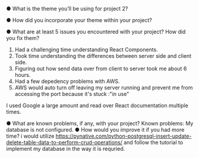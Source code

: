● What is the theme you’ll be using for project 2?
 
● How did you incorporate your theme within your project?
  
● What are at least 5 issues you encountered with your project? How did you fix them?
1. Had a challenging time understanding React Components.
2. Took time understanding the differences between server side and client side.
3. Figuring out how send data over from client to server took me about 6 hours.
4. Had a few depedency problems with AWS.
5. AWS would auto turn off leaving my server running and prevent me from accessing the port because it's stuck :"in use"

I used Google a large amount and read over React documentation multiple times.

● What are known problems, if any, with your project?
  Known problems: My database is not configured.
● How would you improve it if you had more time?
  i would utilize https://pynative.com/python-postgresql-insert-update-delete-table-data-to-perform-crud-operations/ and follow the tutorial to implement my database in the way it is requried.
